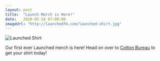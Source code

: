 ```yaml
---
layout: post
title:  "Launch Merch is Here!"
date:   2020-05-18 07:00:00
imageUrl: "http://launchedfm.com/launched-shirt.jpg"
---
```


![Launched Shirt](http://launchedfm.com/launched-shirt.jpg)

Our first ever Launched merch is here! Head on over to [Cotton Bureau](https://cottonbureau.com/products/launched-podcast) to get your shirt today!